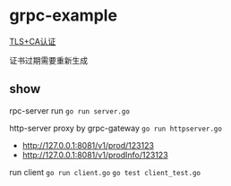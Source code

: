 # grpc-example

[TLS+CA认证](./conf)

证书过期需要重新生成

## show

rpc-server run
`go run server.go`

http-server proxy by grpc-gateway
`go run httpserver.go`

* http://127.0.0.1:8081/v1/prod/123123
* http://127.0.0.1:8081/v1/prodInfo/123123

run client
`go run client.go`
`go test client_test.go`
